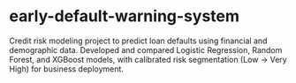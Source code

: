 # early-default-warning-system
Credit risk modeling project to predict loan defaults using financial and demographic data. Developed and compared Logistic Regression, Random Forest, and XGBoost models, with calibrated risk segmentation (Low → Very High) for business deployment.
